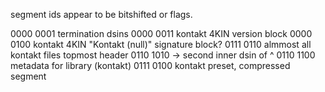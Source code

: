 segment ids appear to be bitshifted or flags.

0000 0001 termination dsins
0000 0011 kontakt 4KIN version block
0000 0100 kontakt 4KIN "Kontakt (null)" signature block?
0111 0110 almmost all kontakt files topmost header
0110 1010 -> second inner dsin of ^
0110 1100 metadata for library (kontakt)
0111 0100 kontakt preset, compressed segment